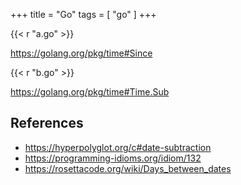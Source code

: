 +++
title = "Go"
tags = [ "go" ]
+++

{{< r "a.go" >}}

<https://golang.org/pkg/time#Since>

{{< r "b.go" >}}

<https://golang.org/pkg/time#Time.Sub>

## References

- <https://hyperpolyglot.org/c#date-subtraction>
- <https://programming-idioms.org/idiom/132>
- <https://rosettacode.org/wiki/Days_between_dates>
